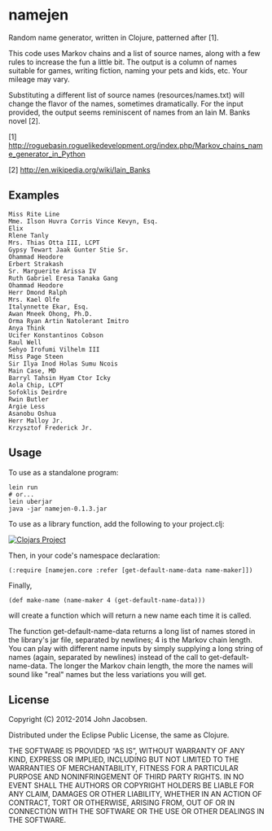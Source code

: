 # namejen

Random name generator, written in Clojure, patterned after [1].

This code uses Markov chains and a list of source names, along with a
few rules to increase the fun a little bit.  The output is a column of
names suitable for games, writing fiction, naming your pets and kids,
etc.  Your mileage may vary.

Substituting a different list of source names (resources/names.txt)
will change the flavor of the names, sometimes dramatically.  For the
input provided, the output seems reminiscent of names from an Iain
M. Banks novel [2].

[1] http://roguebasin.roguelikedevelopment.org/index.php/Markov_chains_name_generator_in_Python

[2] http://en.wikipedia.org/wiki/Iain_Banks

## Examples

    Miss Rite Line
    Mme. Ilson Huvra Corris Vince Kevyn, Esq.
    Elix
    Rlene Tanly
    Mrs. Thias Otta III, LCPT
    Gypsy Tewart Jaak Gunter Stie Sr.
    Ohammad Heodore
    Erbert Strakash
    Sr. Marguerite Arissa IV
    Ruth Gabriel Eresa Tanaka Gang
    Ohammad Heodore
    Herr Dmond Ralph
    Mrs. Kael Olfe
    Italynnette Ekar, Esq.
    Awan Mneek Ohong, Ph.D.
    Orma Ryan Artin Natolerant Imitro
    Anya Think
    Ucifer Konstantinos Cobson
    Raul Well
    Sehyo Irofumi Vilhelm III
    Miss Page Steen
    Sir Ilya Inod Holas Sumu Ncois
    Main Case, MD
    Barryl Tahsin Hyam Ctor Icky
    Aola Chip, LCPT
    Sofoklis Deirdre
    Rwin Butler
    Argie Less
    Asanobu Oshua
    Herr Malloy Jr.
    Krzysztof Frederick Jr.

## Usage

To use as a standalone program:

    lein run
    # or...
    lein uberjar
    java -jar namejen-0.1.3.jar

To use as a library function, add the following to your project.clj:

[![Clojars Project](http://clojars.org/eigenhombre/namejen/latest-version.svg)](http://clojars.org/eigenhombre/namejen)

Then, in your code's namespace declaration:

    (:require [namejen.core :refer [get-default-name-data name-maker]])

Finally,

    (def make-name (name-maker 4 (get-default-name-data)))

will create a function which will return a new name each time it is
called.

The function get-default-name-data returns a long list of names stored
in the library's jar file, separated by newlines; 4 is the Markov
chain length.  You can play with different name inputs by simply
supplying a long string of names (again, separated by newlines)
instead of the call to get-default-name-data.  The longer the Markov
chain length, the more the names will sound like "real" names but the
less variations you will get.

## License

Copyright (C) 2012-2014 John Jacobsen.

Distributed under the Eclipse Public License, the same as Clojure.

THE SOFTWARE IS PROVIDED “AS IS”, WITHOUT WARRANTY OF ANY KIND,
EXPRESS OR IMPLIED, INCLUDING BUT NOT LIMITED TO THE WARRANTIES OF
MERCHANTABILITY, FITNESS FOR A PARTICULAR PURPOSE AND NONINFRINGEMENT
OF THIRD PARTY RIGHTS. IN NO EVENT SHALL THE AUTHORS OR COPYRIGHT
HOLDERS BE LIABLE FOR ANY CLAIM, DAMAGES OR OTHER LIABILITY, WHETHER
IN AN ACTION OF CONTRACT, TORT OR OTHERWISE, ARISING FROM, OUT OF OR
IN CONNECTION WITH THE SOFTWARE OR THE USE OR OTHER DEALINGS IN THE
SOFTWARE.
